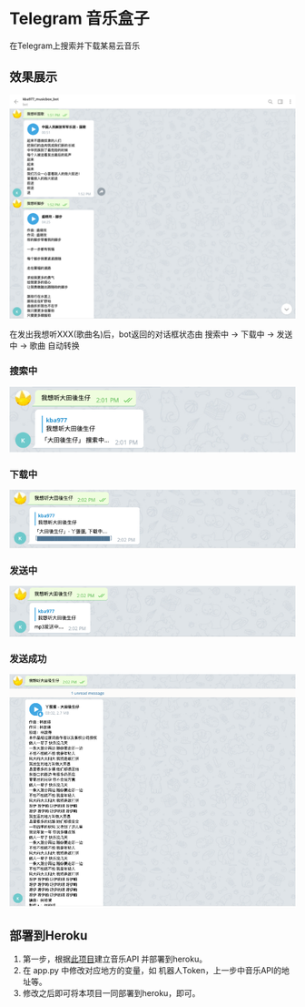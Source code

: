 # Telegram 音乐盒子
在Telegram上搜索并下载某易云音乐


## 效果展示

![效果展示](./images/music_box_0.png)

在发出我想听XXX(歌曲名)后，bot返回的对话框状态由 搜索中 -> 下载中 -> 发送中 -> 歌曲 自动转换

### 搜索中
 ![搜索中](./images/music_box_1.png)  

### 下载中
 ![下载中](./images/music_box_2.png)  

### 发送中
 ![发送中](./images/music_box_3.png)  

### 发送成功
![发送成功](./images/music_box_4.png)  


## 部署到Heroku

1. 第一步，根据[此项目](https://github.com/Binaryify/NeteaseCloudMusicApi)建立音乐API 并部署到heroku。
2. 在 app.py 中修改对应地方的变量，如 机器人Token，上一步中音乐API的地址等。
3. 修改之后即可将本项目一同部署到heroku，即可。

